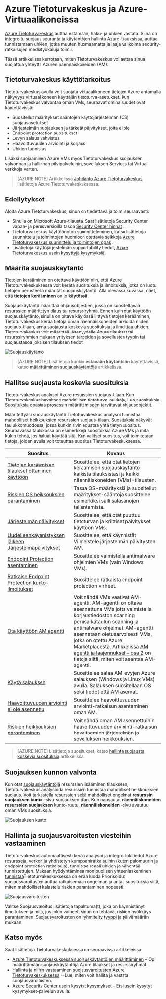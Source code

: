 <properties
   pageTitle="Azure Tietoturvakeskus ja Azure-Virtuaalikoneissa | Microsoft Azure"
   description="Tämän asiakirjan auttaa sinua ymmärtämään, kuinka Azure Tietoturvakeskuksessa voit suojaamiseksi Azuren näennäiskoneiden."
   services="security-center"
   documentationCenter="na"
   authors="YuriDio"
   manager="swadhwa"
   editor=""/>

<tags
   ms.service="security-center"
   ms.devlang="na"
   ms.topic="hero-article"
   ms.tgt_pltfrm="na"
   ms.workload="na"
   ms.date="10/07/2016"
   ms.author="yurid"/>

# <a name="azure-security-center-and-azure-virtual-machines"></a>Azure Tietoturvakeskus ja Azure-Virtuaalikoneissa

[Azure Tietoturvakeskus](https://azure.microsoft.com/services/security-center/) auttaa estämään, haku- ja uhkien vastata. Siinä on integroitu suojaus seuranta ja käytäntöjen hallinta Azure-tilauksissa, auttaa tunnistamaan uhkien, jotka muuten huomaamatta ja laaja valikoima security-ratkaisujen mediatyökaluja toimii.

Tässä artikkelissa kerrotaan, miten Tietoturvakeskus voi auttaa sinua suojattua yhteyttä Azuren näennäiskoneiden (AM).

## <a name="why-use-security-center"></a>Tietoturvakeskus käyttötarkoitus

Tietoturvakeskus avulla voit suojata virtuaalikoneen tietojen Azure antamalla näkyvyys virtuaalikoneen käyttäjän tietoturva-asetukset. Kun Tietoturvakeskus valvontaa oman VMs, seuraavat ominaisuudet ovat käytettävissä:

- Suositellut määritykset sääntöjen käyttöjärjestelmän (OS) suojausasetukset
- Järjestelmän suojauksen ja tärkeät päivitykset, joita ei ole
- Endpoint protection suositukset
- Levyn salaus vahvistus
- Haavoittuvuuden arviointi ja korjaus
- Uhkien tunnistus

Lisäksi suojaaminen Azure VMs myös Tietoturvakeskus suojauksen valvonnan ja hallinnan pilvipalveluihin, sovelluksen Services tai Virtual verkkoja varten. 

>[AZURE.NOTE] Artikkelissa [Johdanto Azure Tietoturvakeskus](security-center-intro.md) lisätietoja Azure Tietoturvakeskuksessa.

## <a name="prerequisites"></a>Edellytykset

Aloita Azure Tietoturvakeskus, sinun on tiedettävä ja toimi seuraavasti:

- Sinulla on Microsoft Azure-tilausta. Saat lisätietoja Security Center vapaa- ja perusversioilla tasoa [Security Center hinnat](https://azure.microsoft.com/pricing/details/security-center/) .
- Tietoturvakeskus käyttöönoton suunnitteleminen, katso lisätietoja suunnittelu ja toimintojen huomioon otettavia seikkoja [Azure Tietoturvakeskus suunnittelu ja toimintojen opas](security-center-planning-and-operations-guide.md) .
- Lisätietoja käyttöjärjestelmän supportability tiedot, [Azure Tietoturvakeskus usein kysyttyjä kysymyksiä](security-center-faq.md). 

## <a name="set-security-policy"></a>Määritä suojauskäytäntö

Tietojen kerääminen on otettava käyttöön niin, että Azure Tietoturvakeskuksessa voit kerätä suosituksia ja ilmoituksia, jotka on luotu tietojen perusteella määrität suojauskäytäntö. Alla olevassa kuvassa, näet, että **tietojen kerääminen** on jo **käytössä**.

Suojauskäytäntö määrittää ohjausobjektien, jossa on suositeltavaa resurssien määritetyn tilaus tai resurssiryhmä. Ennen kuin otat käyttöön suojauskäytäntö, sinulla on oltava käytössä liittyvä tietojen kerääminen, Tietoturvakeskus kerää tietoja oman näennäiskoneiden arvioida niiden suojaus-tilaan, anna suojausta koskevia suosituksia ja ilmoittaa uhkien. Tietoturvakeskus voit määrittää jäsenyydelle Azure tilaukset tai resurssiryhmien mukaan yrityksen tarpeiden ja sovellusten tyypin tai suojaustasoa jokaisen tilauksen tiedot. 

![Suojauskäytäntö](./media/security-center-virtual-machine/security-center-virtual-machine-fig1.png)

>[AZURE.NOTE] Lisätietoja kunkin **estävään käytäntöön** käytettävissä, katso [määrittäminen suojauskäytäntöjä](security-center-policies.md) artikkelissa.

## <a name="manage-security-recommendations"></a>Hallitse suojausta koskevia suosituksia

Tietoturvakeskus analysoi Azure resurssien suojaus-tilaan. Kun Tietoturvakeskus havaitsee mahdollisen tietoturva-aukkoja, Luo suosituksia. Suosituksia opastaa prosessin määrittämiseen tarvittavat ohjausobjektit.

Määritettyäsi suojauskäytäntö Tietoturvakeskus analysoi tunnistaa mahdolliset heikkouksien resurssien suojaus-tilaan. Suosituksia näkyvät taulukkomuodossa, jossa kunkin rivin edustaa yhtä tietyn suositus. Seuraavassa taulukossa on esimerkkejä suosituksia Azure VMs ja mitä kukin tehdä, jos haluat käyttää sitä. Kun valitset suositus, voit toimitetaan tietoja, joiden avulla voit toteuttaa suositus Tietoturvakeskuksessa.

|Suositus|Kuvaus|
|-----|-----|
|[Tietojen keräämisen tilaukset ottaminen käyttöön](security-center-enable-data-collection.md)|Suosittelee, että otat tietojen keräämisen suojauskäytäntö kaikista tilauksistasi ja kaikki näennäiskoneiden (VMs)-tilausten.|
|[Riskien OS heikkouksien parantaminen](security-center-remediate-os-vulnerabilities.md)|Tasaa OS-määrityksiä ja suositellut määritykset-sääntöjä suosittelee esimerkiksi salli salasanojen tallentamista.|
|[Järjestelmän päivitykset](security-center-apply-system-updates.md)|Suosittelee, että otat puuttuu tietoturvan ja kriittiset päivitykset käyttöön VMs.|
|[Uudelleenkäynnistyksen jälkeen Järjestelmäpäivitykset](security-center-apply-system-updates.md#reboot-after-system-updates)|Suosittelee, että käynnistät Viimeistele järjestelmän päivitysten AM.|
|[Endpoint Protection asentaminen](security-center-install-endpoint-protection.md)|Suosittelee valmistella antimalware ohjelmien VMs (vain Windows VMs).|
|[Ratkaise Endpoint Protection kunto-ilmoitukset](security-center-resolve-endpoint-protection-health-alerts.md)|Suosittelee ratkaista endpoint protection virheet.|
|[Ota käyttöön AM agentti](security-center-enable-vm-agent.md)|Voit nähdä VMs vaativat AM-agentti. AM-agentti on oltava asennettuna VMs jotta valmistella korjaustiedoston scanning perusaikataulun scanning ja antimalware ohjelmat. AM-agentti asennetaan oletusarvoisesti VMs, jotka on otettu Azure Marketplacesta. Artikkelissa [AM agentti ja laajennukset – osa 2](http://azure.microsoft.com/blog/2014/04/15/vm-agent-and-extensions-part-2/) on tietoja siitä, miten voit asentaa AM-agentti.|
| [Käytä salauksen](security-center-apply-disk-encryption.md) |Suosittelee salaa AM levyjen Azure salauksen (Windows ja Linux VMs) avulla. Salauksen suositellaan OS sekä tiedot että AM asemat.|
| [Haavoittuvuuden arviointi ei ole asennettu](security-center-vulnerability-assessment-recommendations.md) | Suosittelee haavoittuvuuden arviointi-ratkaisun asentaminen oman AM. |
| [Riskien heikkouksien parantaminen](security-center-vulnerability-assessment-recommendations.md#review-recommendation) | Voit nähdä oman AM asennettuihin haavoittuvuuden arviointi-ratkaisun havaitsemien järjestelmän ja sovelluksen heikkouksien. |

>[AZURE.NOTE] Lisätietoja suositukset, katso [hallinta suojausta koskevia suosituksia](security-center-recommendations.md) artikkelissa.

## <a name="monitor-security-health"></a>Suojauksen kunnon valvonta

Kun otat [suojauskäytäntöjä](security-center-policies.md) resurssien lisääminen tilaukseen, Tietoturvakeskus analysoida resurssien tunnistaa mahdolliset heikkouksien suojaus.  Voit tarkastella resurssien sekä mahdolliset ongelmat **resurssin suojauksen kunto** -sivu-suojauksen tilan. Kun napsautat **näennäiskoneiden** **resurssien suojauksen** kunto-ruutu, **näennäiskoneiden** -sivu avautuu oman VMs suosituksia. 

![Suojauksen kunto](./media/security-center-virtual-machine/security-center-virtual-machine-fig2.png)

## <a name="manage-and-respond-to-security-alerts"></a>Hallinta ja suojausvaroitusten viesteihin vastaaminen

Tietoturvakeskus automaattisesti kerää analysoi ja integroi lokitiedot Azure resursseja, verkon ja yhdistetyn kumppaniratkaisuihin (kuten palomuurin ja endpoint protection ratkaisuja), tunnistaa reaali uhkien ja vähentää tunnistettujen. Mukaan hyödyntäminen monipuolisen yhteenlaskeminen [tunnistaa](security-center-detection-capabilities.md)Tietoturvakeskuksessa on enää luoda Priorisoidut suojausvaroitusten auttaa ratkaisemaan ongelman ja antaa suosituksia siitä, miten mahdolliset kalastelu riskien parantaminen nopeasti.

![Suojausvaroitusten](./media/security-center-virtual-machine/security-center-virtual-machine-fig3.png)

Valitse Suojausvaroitus lisätietoja tapahtuma(t), joka on käynnistänyt ilmoituksen ja mitä, jos jokin vaiheet, sinun on tehtävä, riskien hyökkäys parantaminen. Suojausvaroitusten on ryhmitelty [tyyppi](security-center-alerts-type.md) ja päivämäärän mukaan.


## <a name="see-also"></a>Katso myös

Saat lisätietoja Tietoturvakeskuksessa on seuraavissa artikkeleissa:

- [Azure Tietoturvakeskuksessa suojauskäytäntöjen määrittäminen](security-center-policies.md) – Opi määrittämään suojauskäytäntöjä Azure tilaukset ja resurssiryhmät.
- [Hallinta ja niihin vastaaminen suojausvaroitusten Azure Tietoturvakeskuksessa](security-center-managing-and-responding-alerts.md) --Lue, miten voit hallita ja vastata suojausvaroitusten.
- [Azure Security Center usein kysytyt kysymykset](security-center-faq.md) – Etsi usein kysytyt kysymykset-palvelun avulla.
